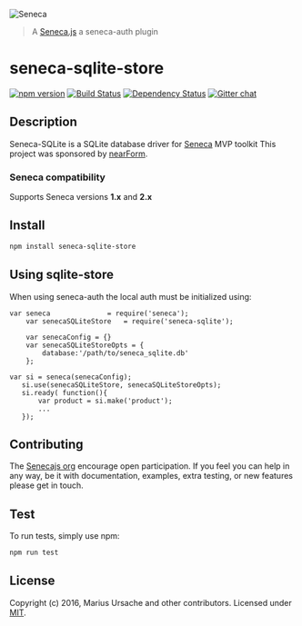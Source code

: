 ![Seneca](http://senecajs.org/files/assets/seneca-logo.png)
> A [Seneca.js](https://github.com/senecajs/) a seneca-auth plugin

# seneca-sqlite-store
[![npm version][npm-badge]][npm-url]
[![Build Status][travis-badge]][travis-url]
[![Dependency Status][david-badge]][david-url]
[![Gitter chat][gitter-badge]][gitter-url]

## Description

Seneca-SQLite is a SQLite database driver for [Seneca](https://github.com/senecajs/) MVP toolkit
This project was sponsored by [nearForm](http://nearform.com).

### Seneca compatibility
Supports Seneca versions **1.x** and **2.x**

## Install

```sh
npm install seneca-sqlite-store
```

## Using sqlite-store

When using seneca-auth the local auth must be initialized using:

```
var seneca              = require('seneca');
    var senecaSQLiteStore   = require('seneca-sqlite');

    var senecaConfig = {}
    var senecaSQLiteStoreOpts = {
        database:'/path/to/seneca_sqlite.db'
    };

```
```
var si = seneca(senecaConfig);
   si.use(senecaSQLiteStore, senecaSQLiteStoreOpts);
   si.ready( function(){
       var product = si.make('product');
       ...
   });

```

## Contributing
The [Senecajs org][] encourage open participation. If you feel you can help in any way, be it with
documentation, examples, extra testing, or new features please get in touch.

## Test
To run tests, simply use npm:

```sh
npm run test
```

## License
Copyright (c) 2016, Marius Ursache and other contributors.
Licensed under [MIT][].


[npm-badge]: https://badge.fury.io/js/seneca-sqlite-store.svg
[npm-url]: https://badge.fury.io/js/seneca-sqlite-store
[david-badge]: https://david-dm.org/senecajs/seneca-sqlite-store.svg
[david-url]: https://david-dm.org/senecajs/seneca-sqlite-store
[gitter-badge]: https://badges.gitter.im/senecajs/seneca.png
[gitter-url]: https://gitter.im/senecajs/seneca
[travis-badge]: https://travis-ci.org/senecajs/seneca-sqlite-store.svg
[travis-url]: https://travis-ci.org/senecajs/seneca-sqlite-store
[MIT]: ./LICENSE.txt
[Senecajs org]: https://github.com/senecajs/
